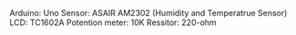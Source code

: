 Arduino: Uno
Sensor: ASAIR AM2302 (Humidity and Temperatrue Sensor)
LCD: TC1602A 
Potention meter: 10K
Ressitor: 220-ohm
